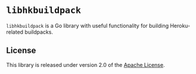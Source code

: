 # `libhkbuildpack`
`libhkbuildpack` is a Go library with useful functionality for building Heroku-related buildpacks.

## License
This library is released under version 2.0 of the [Apache License][a].

[a]: https://www.apache.org/licenses/LICENSE-2.0

